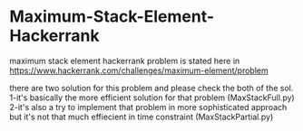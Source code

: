 # Maximum-Stack-Element-Hackerrank

maximum stack element hackerrank problem is stated here in https://www.hackerrank.com/challenges/maximum-element/problem

there are two solution for this problem and please check the both of the sol.																
1-it's basically the more efficient solution for that problem (MaxStackFull.py)															
2-it's also a try to implement that problem in more sophisticated approach but it's not that much effiecient in time constraint (MaxStackPartial.py)
